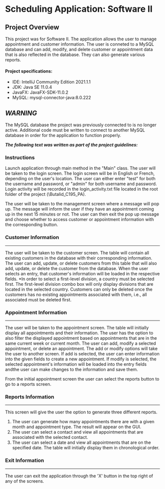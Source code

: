 # **Scheduling Application: Software II**
Project Overview
----------------
This project was for Software II. The application allows the user to manage appointment and customer information. The user is conneted to a MySQL database and can add, modify, and delete customer or appointment data that is also reflected in the database. They can also generate various reports.

#### Project specifications:
* IDE: IntelliJ Community Edition 2021.1.1
* JDK: Java SE 11.0.4
* JavaFX: JavaFX-SDK-11.0.2
* MySQL: mysql-connector-java:8.0.222

## ***WARNING***
The MySQL database the project was previously connected to is no longer active. Additional code must be written to connect to another MySQL database in order for the application to function properly.


***The following text was written as part of the project guidelines:***

### Instructions

Launch application through main method in the "Main" class. The user will be taken to the login screen. The login screen will be in English or French, depending on the user's location.
The user can either enter "test" for both the username and password, or "admin" for both username and password. Login activity will be recorded in the login_activity.txt file located
in the root folder of the project (\Butalid_C195_PA). 

The user will be taken to the management screen where a message will pop up. The message will inform the user if they have an appointment coming up in the next 15 minutes or not. The user can
then exit the pop up message and choose whether to access customer or appointment information with the corresponding button.

### Customer Information
---------------------
The user will be taken to the customer screen. The table will contain all existing customers in the database with their corresponding information. The user can add, update, or delete customers
from this table that will also add, update, or delete the customer from the database. When the user selects an entry, that customer's information will be loaded in the respective fields.
*In order to select a first-level division, a country must be selected first. The first-level division combo box will only display divisions that are located in the selected country.
Customers can only be deleted once the customers has no existing appointments associated with them, i.e., all associated must be deleted first.

### Appointment Information
------------------------
The user will be taken to the appointment screen. The table will initially display all appointments and their information. The user has the option to also filter the displayed appointment based on
appointments that are in the same current week or current month. The user can add, modify a selected appointment, or delete an appointment. The add or modify options will take the user to another screen.
If add is selected, the user can enter information into the given fields to create a new appointment. If modify is selected, the selected appointment's information will be loaded into the entry fields andthe user
can make changes to the information and save them.

From the initial appointment screen the user can select the reports button to go to a reports screen.

### Reports Information
--------------------
This screen will give the user the option to generate three different reports.
1) The user can generate how many appointments there are with a given month and appointment type. The result will appear on the GUI.
2) The user can select a contact and view all appointments that are associated with the selected contact.
3) The user can select a date and view all appointments that are on the specified date. The table will initially display them in chronological order.


### Exit Information
-----------------
The user can exit the application through the 'X' button in the top right of any of the screens.
